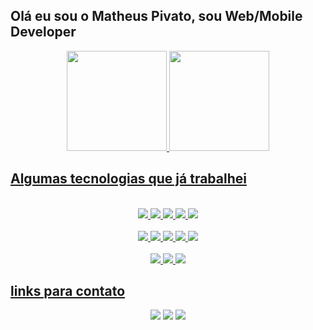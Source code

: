 ## Olá eu sou o Matheus Pivato, sou Web/Mobile Developer
<div align="center">
  <a href="https://github.com/mtspivato">
  <img height="160em" src="https://github-readme-stats.vercel.app/api?username=mtspivato&show_icons=true&theme=radical&include_all_commits=true&count_private=true"/>
  <img height="160em" src="https://github-readme-stats.vercel.app/api/top-langs/?username=mtspivato&layout=compact&langs_count=7&theme=radical"/>
</div>

## Algumas tecnologias que já trabalhei

<div align="center">
  <br>
  <img src="https://img.shields.io/badge/HTML5-E34F26?style=for-the-badge&logo=html5&logoColor=white">
  <img src="https://img.shields.io/badge/CSS3-1572B6?style=for-the-badge&logo=css3&logoColor=white">
  <img src="https://img.shields.io/badge/Bootstrap-563D7C?style=for-the-badge&logo=bootstrap&logoColor=white">
  <img src="https://img.shields.io/badge/Flutter-02569B?style=for-the-badge&logo=flutter&logoColor=white">
  <img src="https://img.shields.io/badge/Dart-0175C2?style=for-the-badge&logo=dart&logoColor=white">
  <br>
  <br>
  <img src="https://img.shields.io/badge/JavaScript-323330?style=for-the-badge&logo=javascript&logoColor=F7DF1E">
  <img src="https://img.shields.io/badge/Node.js-43853D?style=for-the-badge&logo=node.js&logoColor=white">
  <img src="https://img.shields.io/badge/React-20232A?style=for-the-badge&logo=react&logoColor=61DAFB">
  <img src="https://img.shields.io/badge/React_Native-20232A?style=for-the-badge&logo=react&logoColor=61DAFB">
  <img src="https://img.shields.io/badge/Python-14354C?style=for-the-badge&logo=python&logoColor=white">
  <br>
  <br>
  <img src="https://img.shields.io/badge/MySQL-00000F?style=for-the-badge&logo=mysql&logoColor=white">
  <img src="https://img.shields.io/badge/MongoDB-4EA94B?style=for-the-badge&logo=mongodb&logoColor=white">
  <img src="https://img.shields.io/badge/Amazon_AWS-232F3E?style=for-the-badge&logo=amazon-aws&logoColor=white">
  
 </div>
  
  ## links para contato
  
<div align="center">
  <a href="mailto:contato@matheuspivato.com" target="_blank"><img src="https://img.shields.io/badge/Email-171717?style=for-the-badge&logo=gmail&logoColor=white" target="_blank"></a>
  <a href="https://www.linkedin.com/in/matheuspivato/" target="_blank"><img src="https://img.shields.io/badge/LinkedIn-0077B5?style=for-the-badge&logo=linkedin&logoColor=white" target="_blank"></a>
  <a href="https://matheuspivato.com" target="_blank"><img src="https://img.shields.io/badge/Site-171717?style=for-the-badge&logo=exercism&logoColor=white" target="_blank"></a>
</div>
